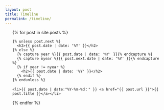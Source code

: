 ```yaml
---
layout: post
title: Timeline
permalink: /timeline/
---
```


<ul>
  {% for post in site.posts %}

    {% unless post.next %}
      <h2>{{ post.date | date: '%Y' }}</h2>
    {% else %}
      {% capture year %}{{ post.date | date: '%Y' }}{% endcapture %}
      {% capture nyear %}{{ post.next.date | date: '%Y' }}{% endcapture %}
      {% if year != nyear %}
        <h2>{{ post.date | date: '%Y' }}</h2>
      {% endif %}
    {% endunless %}

    <li>{{ post.date | date:"%Y-%m-%d：" }} <a href="{{ post.url }}">{{ post.title }}</a></li>
  {% endfor %}
</ul>
